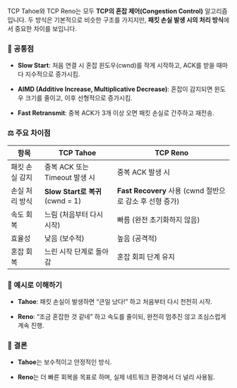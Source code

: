 TCP Tahoe와 TCP Reno는 모두 **TCP의 혼잡 제어(Congestion Control)** 알고리즘입니다. 두 방식은 기본적으로 비슷한 구조를 가지지만, **패킷 손실 발생 시의 처리 방식**에서 중요한 차이를 보입니다.

### 📌 공통점

- **Slow Start**: 처음 연결 시 혼잡 윈도우(cwnd)를 작게 시작하고, ACK를 받을 때마다 지수적으로 증가시킴.
    
- **AIMD (Additive Increase, Multiplicative Decrease)**: 혼잡이 감지되면 윈도우 크기를 줄이고, 이후 선형적으로 증가시킴.
    
- **Fast Retransmit**: 중복 ACK가 3개 이상 오면 패킷 손실로 간주하고 재전송.
    

### ⚖️ 주요 차이점

|항목|TCP Tahoe|TCP Reno|
|---|---|---|
|패킷 손실 감지|중복 ACK 또는 Timeout 발생 시|중복 ACK 발생 시|
|손실 처리 방식|**Slow Start로 복귀** (cwnd = 1)|**Fast Recovery** 사용 (cwnd 절반으로 감소 후 선형 증가)|
|속도 회복|느림 (처음부터 다시 시작)|빠름 (완전 초기화하지 않음)|
|효율성|낮음 (보수적)|높음 (공격적)|
|혼잡 회복|느린 시작 단계로 돌아감|혼잡 회피 단계 유지|

### 🧠 예시로 이해하기

- **Tahoe**: 패킷 손실이 발생하면 “큰일 났다!” 하고 처음부터 다시 천천히 시작.
    
- **Reno**: “조금 혼잡한 것 같네” 하고 속도를 줄이되, 완전히 멈추진 않고 조심스럽게 계속 진행.
    

### 🧩 결론

- **Tahoe**는 보수적이고 안정적인 방식.
    
- **Reno**는 더 빠른 회복을 목표로 하며, 실제 네트워크 환경에서 더 널리 사용됨.